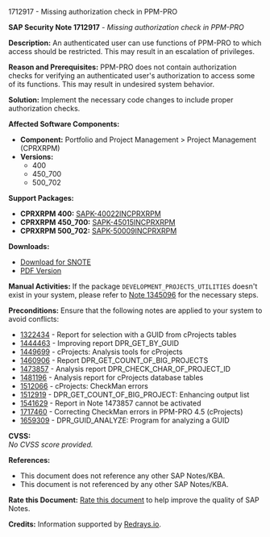 1712917 - Missing authorization check in PPM-PRO

**SAP Security Note 1712917** - *Missing authorization check in PPM-PRO*

**Description:**
An authenticated user can use functions of PPM-PRO to which access should be restricted. This may result in an escalation of privileges.

**Reason and Prerequisites:**
PPM-PRO does not contain authorization checks for verifying an authenticated user's authorization to access some of its functions. This may result in undesired system behavior.

**Solution:**
Implement the necessary code changes to include proper authorization checks.

**Affected Software Components:**
- **Component:** Portfolio and Project Management > Project Management (CPRXRPM)
- **Versions:**
  - 400
  - 450_700
  - 500_702

**Support Packages:**
- **CPRXRPM 400:** [SAPK-40022INCPRXRPM](https://me.sap.com/supportpackage/SAPK-40022INCPRXRPM)
- **CPRXRPM 450_700:** [SAPK-45015INCPRXRPM](https://me.sap.com/supportpackage/SAPK-45015INCPRXRPM)
- **CPRXRPM 500_702:** [SAPK-50009INCPRXRPM](https://me.sap.com/supportpackage/SAPK-50009INCPRXRPM)

**Downloads:**
- [Download for SNOTE](https://notesdownloads.sap.com/note/0040000010178842017)
- [PDF Version](https://userapps.support.sap.com/sap/support/sfm/notes/print/0001712917?language=en-US&token=77A78823278B52D1291741045597CC28)

**Manual Activities:**
If the package `DEVELOPMENT_PROJECTS_UTILITIES` doesn't exist in your system, please refer to [Note 1345096](https://me.sap.com/notes/1345096) for the necessary steps.

**Preconditions:**
Ensure that the following notes are applied to your system to avoid conflicts:
- [1322434](https://me.sap.com/notes/1322434) - Report for selection with a GUID from cProjects tables
- [1444463](https://me.sap.com/notes/1444463) - Improving report DPR_GET_BY_GUID
- [1449699](https://me.sap.com/notes/1449699) - cProjects: Analysis tools for cProjects
- [1460906](https://me.sap.com/notes/1460906) - Report DPR_GET_COUNT_OF_BIG_PROJECTS
- [1473857](https://me.sap.com/notes/1473857) - Analysis report DPR_CHECK_CHAR_OF_PROJECT_ID
- [1481196](https://me.sap.com/notes/1481196) - Analysis report for cProjects database tables
- [1512066](https://me.sap.com/notes/1512066) - cProjects: CheckMan errors
- [1512919](https://me.sap.com/notes/1512919) - DPR_GET_COUNT_OF_BIG_PROJECT: Enhancing output list
- [1541629](https://me.sap.com/notes/1541629) - Report in Note 1473857 cannot be activated
- [1717460](https://me.sap.com/notes/1717460) - Correcting CheckMan errors in PPM-PRO 4.5 (cProjects)
- [1659309](https://me.sap.com/notes/1659309) - DPR_GUID_ANALYZE: Program for analyzing a GUID

**CVSS:**  
_No CVSS score provided._

**References:**
- This document does not reference any other SAP Notes/KBA.
- This document is not referenced by any other SAP Notes/KBA.

**Rate this Document:**
[Rate this document](https://me.sap.com/ratings/0001712917) to help improve the quality of SAP Notes.

**Credits:**
Information supported by [Redrays.io](https://redrays.io).